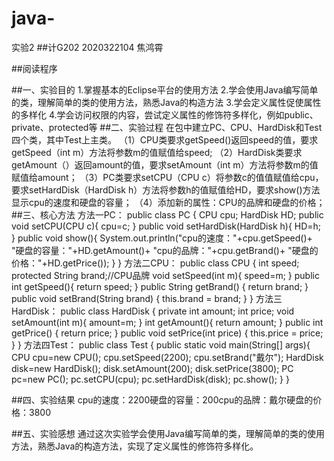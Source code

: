 # java-
实验2
##计G202  2020322104  焦鸿霄

##阅读程序

##一、实验目的
1.掌握基本的Eclipse平台的使用方法
2.学会使用Java编写简单的类，理解简单的类的使用方法，熟悉Java的构造方法
3.学会定义属性促使属性的多样化
4.学会访问权限的内容，尝试定义属性的修饰符多样化，例如public、private、protected等
##二、实验过程
在包中建立PC、CPU、HardDisk和Test四个类，其中Test上主类。
（1）CPU类要求getSpeed()返回speed的值，要求getSpeed（int m）方法将参数m的值赋值给speed;
（2）HardDisk类要求getAmount（）返回amount的值，要求setAmount（int m）方法将参数m的值赋值给amount；
（3）PC类要求setCPU（CPU c）将参数c的值值赋值给cpu，要求setHardDisk（HardDisk h）方法将参数h的值赋值给HD，要求show()方法显示cpu的速度和硬盘的容量；
（4）添加新的属性：CPU的品牌和硬盘的价格；
##三、核心方法
方法一PC：
 public class PC {
	CPU cpu;
	HardDisk HD;
	public void setCPU(CPU c){
		cpu=c;
	}
	public void setHardDisk(HardDisk h){
		HD=h;
	}
	public void show(){
		System.out.println("cpu的速度："+cpu.getSpeed()+
				           "硬盘的容量："+HD.getAmount()+
				           "cpu的品牌："+cpu.getBrand()+
				           "硬盘的价格："+HD.getPrice());
	}
}
方法二CPU：
public class CPU {
	int speed;
	protected String brand;//CPU品牌
	void setSpeed(int m){
		speed=m;
	}
	public int getSpeed(){
		return speed;
	}
	public String getBrand() {
		return brand;
	}
	public void setBrand(String brand) {
		this.brand = brand;
	}
}
方法三HardDisk：
public class HardDisk {
	private int amount;
	int price;
	void setAmount(int m){
		amount=m;
	}
	int getAmount(){
		return amount;
	}
	public int getPrice() {
		return price;
	}
	public void setPrice(int price) {
		this.price = price;
	}
}
方法四Test：
public class Test {
	public static void main(String[] args){
		CPU cpu=new CPU();
		cpu.setSpeed(2200);
		cpu.setBrand("戴尔");
		HardDisk disk=new HardDisk();
		disk.setAmount(200);
		disk.setPrice(3800);
		PC pc=new PC();
		pc.setCPU(cpu);
		pc.setHardDisk(disk);
		pc.show();
	}
}

##四、实验结果
  cpu的速度：2200硬盘的容量：200cpu的品牌：戴尔硬盘的价格：3800

##五、实验感想
通过这次实验学会使用Java编写简单的类，理解简单的类的使用方法，熟悉Java的构造方法，实现了定义属性的修饰符多样化。
